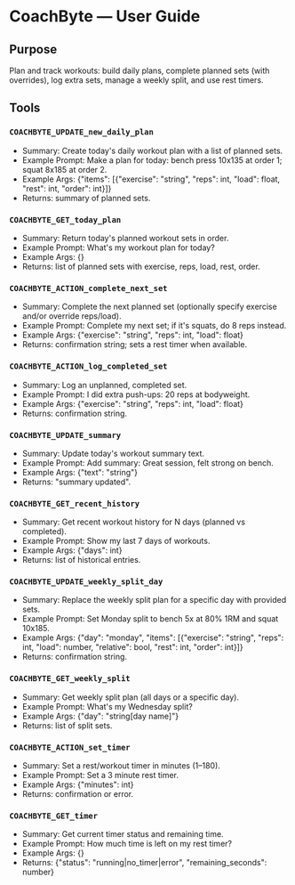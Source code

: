 # CoachByte — User Guide

## Purpose
Plan and track workouts: build daily plans, complete planned sets (with overrides), log extra sets, manage a weekly split, and use rest timers.

## Tools

### `COACHBYTE_UPDATE_new_daily_plan`
- Summary: Create today's daily workout plan with a list of planned sets.
- Example Prompt: Make a plan for today: bench press 10x135 at order 1; squat 8x185 at order 2.
- Example Args: {"items": [{"exercise": "string", "reps": int, "load": float, "rest": int, "order": int}]}
- Returns: summary of planned sets.

### `COACHBYTE_GET_today_plan`
- Summary: Return today's planned workout sets in order.
- Example Prompt: What's my workout plan for today?
- Example Args: {}
- Returns: list of planned sets with exercise, reps, load, rest, order.

### `COACHBYTE_ACTION_complete_next_set`
- Summary: Complete the next planned set (optionally specify exercise and/or override reps/load).
- Example Prompt: Complete my next set; if it's squats, do 8 reps instead.
- Example Args: {"exercise": "string", "reps": int, "load": float}
- Returns: confirmation string; sets a rest timer when available.

### `COACHBYTE_ACTION_log_completed_set`
- Summary: Log an unplanned, completed set.
- Example Prompt: I did extra push-ups: 20 reps at bodyweight.
- Example Args: {"exercise": "string", "reps": int, "load": float}
- Returns: confirmation string.

### `COACHBYTE_UPDATE_summary`
- Summary: Update today's workout summary text.
- Example Prompt: Add summary: Great session, felt strong on bench.
- Example Args: {"text": "string"}
- Returns: "summary updated".

### `COACHBYTE_GET_recent_history`
- Summary: Get recent workout history for N days (planned vs completed).
- Example Prompt: Show my last 7 days of workouts.
- Example Args: {"days": int}
- Returns: list of historical entries.

### `COACHBYTE_UPDATE_weekly_split_day`
- Summary: Replace the weekly split plan for a specific day with provided sets.
- Example Prompt: Set Monday split to bench 5x at 80% 1RM and squat 10x185.
- Example Args: {"day": "monday", "items": [{"exercise": "string", "reps": int, "load": number, "relative": bool, "rest": int, "order": int}]}
- Returns: confirmation string.

### `COACHBYTE_GET_weekly_split`
- Summary: Get weekly split plan (all days or a specific day).
- Example Prompt: What's my Wednesday split?
- Example Args: {"day": "string[day name]"}
- Returns: list of split sets.

### `COACHBYTE_ACTION_set_timer`
- Summary: Set a rest/workout timer in minutes (1–180).
- Example Prompt: Set a 3 minute rest timer.
- Example Args: {"minutes": int}
- Returns: confirmation or error.

### `COACHBYTE_GET_timer`
- Summary: Get current timer status and remaining time.
- Example Prompt: How much time is left on my rest timer?
- Example Args: {}
- Returns: {"status": "running|no_timer|error", "remaining_seconds": number}
